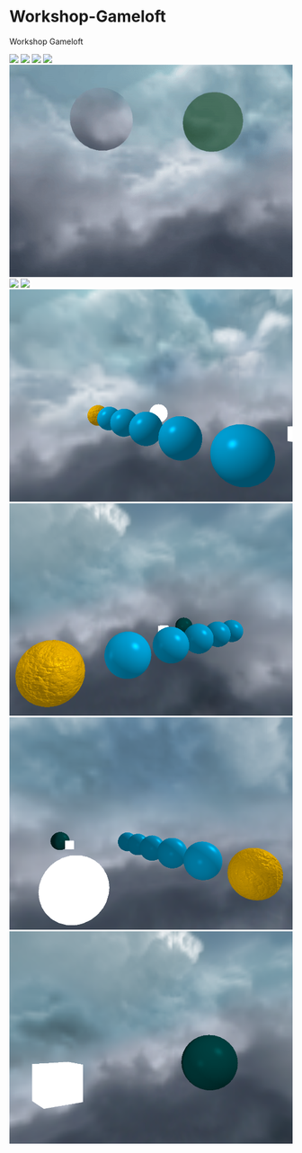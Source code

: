 # Workshop-Gameloft
Workshop Gameloft


<p>
  <img src="https://github.com/sebimih13/Workshop-Gameloft/blob/main/Resources/mirror.gif">
  
  <img src="https://github.com/sebimih13/Workshop-Gameloft/blob/main/Resources/collision.gif">
  <img src="https://github.com/sebimih13/Workshop-Gameloft/blob/main/Resources/debug%20mode.gif">
  
  <img src="https://github.com/sebimih13/Workshop-Gameloft/blob/main/Resources/foc.gif">
  
  <img src="https://github.com/sebimih13/Workshop-Gameloft/blob/main/Resources/sphere%20reflection.gif">
  <img src="https://github.com/sebimih13/Workshop-Gameloft/blob/main/Resources/teren.gif">
  
  <img src="https://github.com/sebimih13/Workshop-Gameloft/blob/main/Resources/normal%20mapping.gif">
  <img src="https://github.com/sebimih13/Workshop-Gameloft/blob/main/Resources/phong_1.png">
  <img src="https://github.com/sebimih13/Workshop-Gameloft/blob/main/Resources/phong_2.png">
  <img src="https://github.com/sebimih13/Workshop-Gameloft/blob/main/Resources/phong_3.png">
  <img src="https://github.com/sebimih13/Workshop-Gameloft/blob/main/Resources/phong_4.png">
</p>

